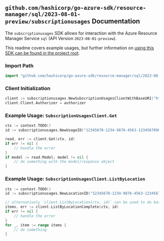 
## `github.com/hashicorp/go-azure-sdk/resource-manager/sql/2023-08-01-preview/subscriptionusages` Documentation

The `subscriptionusages` SDK allows for interaction with the Azure Resource Manager Service `sql` (API Version `2023-08-01-preview`).

This readme covers example usages, but further information on [using this SDK can be found in the project root](https://github.com/hashicorp/go-azure-sdk/tree/main/docs).

### Import Path

```go
import "github.com/hashicorp/go-azure-sdk/resource-manager/sql/2023-08-01-preview/subscriptionusages"
```


### Client Initialization

```go
client := subscriptionusages.NewSubscriptionUsagesClientWithBaseURI("https://management.azure.com")
client.Client.Authorizer = authorizer
```


### Example Usage: `SubscriptionUsagesClient.Get`

```go
ctx := context.TODO()
id := subscriptionusages.NewUsageID("12345678-1234-9876-4563-123456789012", "locationValue", "usageValue")

read, err := client.Get(ctx, id)
if err != nil {
	// handle the error
}
if model := read.Model; model != nil {
	// do something with the model/response object
}
```


### Example Usage: `SubscriptionUsagesClient.ListByLocation`

```go
ctx := context.TODO()
id := subscriptionusages.NewLocationID("12345678-1234-9876-4563-123456789012", "locationValue")

// alternatively `client.ListByLocation(ctx, id)` can be used to do batched pagination
items, err := client.ListByLocationComplete(ctx, id)
if err != nil {
	// handle the error
}
for _, item := range items {
	// do something
}
```
